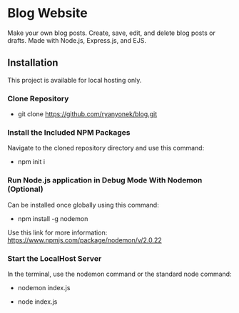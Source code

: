# Blog Website
Make your own blog posts. Create, save, edit, and delete blog posts or drafts. Made with Node.js, Express.js, and EJS.

## Installation
This project is available for local hosting only.

### Clone Repository
- git clone https://github.com/ryanyonek/blog.git

### Install the Included NPM Packages
Navigate to the cloned repository directory and use this command:

- npm init i

### Run Node.js application in Debug Mode With Nodemon (Optional)
Can be installed once globally using this command:

- npm install -g nodemon

Use this link for more information: https://www.npmjs.com/package/nodemon/v/2.0.22 

### Start the LocalHost Server
In the terminal, use the nodemon command or the standard node command:

- nodemon index.js

- node index.js

